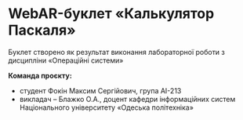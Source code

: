 # WebAR-буклет «Калькулятор Паскаля»
 Буклет створено як результат виконання лабораторної роботи з дисципліни «Операційні системи»

**Команда проєкту:**
- студент Фокін Максим Сергійович, група АІ-213
- викладач – Блажко О.А., доцент кафедри інформаційних систем Національного університету «Одеська політехніка»
